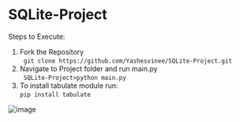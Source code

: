 # SQLite-Project
Steps to Execute:
1. Fork the Repository<br>` git clone https://github.com/Yashesvinee/SQLite-Project.git`
2. Navigate to Project folder and run main.py<br>` SQLite-Project>python main.py`
3. To install tabulate module run:<br>`pip install tabulate`

![image](https://user-images.githubusercontent.com/76458668/163135572-4330489b-849b-494a-a23c-409cc0e01855.png)

